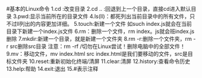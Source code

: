 #基本的Linux命令
 1.cd :改变目录
 2.cd .. :回退到上一个目录，直接cd进入默认目录
 3.pwd:显示当前所在的目录文件
 4.ls(ll)：都死列出当前目录中的所有文件，只不过ll列出的内容更加详细。
 5.touch:新建一个文件 如such index.js就会在当前目录下新建一个index.js文件
 6.rm：删除一个文件，rm index。js就会班index.js删除
 7.mkdir:新建一个目录，就是新建一个文件夹
 8.rm -r:删除一个文件夹，rm -r src删除src目录   注意：rm -rf /切勿在Linux尝试！删除电脑中的全部文件！
 9.mv：移动文件，mv index.html src  index.html是我们要移动的文件，src是目标文件夹
 10.reset:重新初始化终端/清屏
 11.clear:清屏
 12.history:查看命令历史
 13.help:帮助
 14.exit:退出
 15.#表示注释